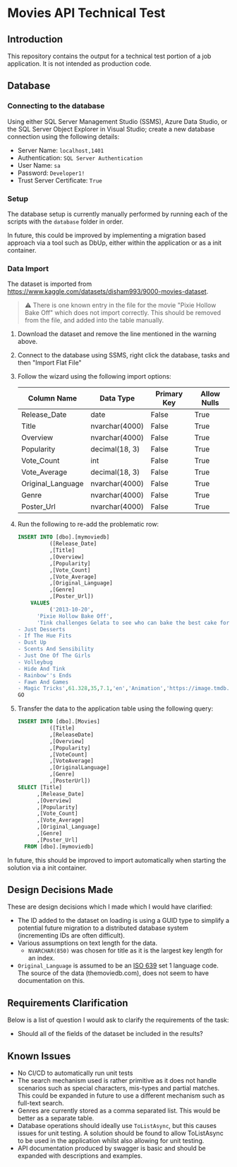 # Movies API Technical Test

## Introduction

This repository contains the output for a technical test portion of a job application. It is not intended as production code.

## Database

### Connecting to the database

Using either SQL Server Management Studio (SSMS), Azure Data Studio, or the SQL Server Object Explorer in Visual Studio;
create a new database connection using the following details:

- Server Name: `localhost,1401`
- Authentication: `SQL Server Authentication`
- User Name: `sa`
- Password: `Developer1!`
- Trust Server Certificate: `True`

### Setup

The database setup is currently manually performed by running each of the scripts with the `database` folder in order.

In future, this could be improved by implementing a migration based approach via a tool such as DbUp, either within the application or as a init container.

### Data Import

The dataset is imported from <https://www.kaggle.com/datasets/disham993/9000-movies-dataset>.

> ⚠ There is one known entry in the file for the movie "Pixie Hollow Bake Off" which does not import correctly. This should be removed from the file, and added into the table manually.

1. Download the dataset and remove the line mentioned in the warning above.
1. Connect to the database using SSMS, right click the database, tasks and then "Import Flat File"
1. Follow the wizard using the following import options:

    | Column Name       | Data Type      | Primary Key | Allow Nulls |
    | ----------------- | -------------- | ----------- | ----------- |
    | Release_Date      | date           | False       | True        |
    | Title             | nvarchar(4000) | False       | True        |
    | Overview          | nvarchar(4000) | False       | True        |
    | Popularity        | decimal(18, 3) | False       | True        |
    | Vote_Count        | int            | False       | True        |
    | Vote_Average      | decimal(18, 3) | False       | True        |
    | Original_Language | nvarchar(4000) | False       | True        |
    | Genre             | nvarchar(4000) | False       | True        |
    | Poster_Url        | nvarchar(4000) | False       | True        |

1. Run the following to re-add the problematic row:

    ```sql
    INSERT INTO [dbo].[mymoviedb]
              ([Release_Date]
              ,[Title]
              ,[Overview]
              ,[Popularity]
              ,[Vote_Count]
              ,[Vote_Average]
              ,[Original_Language]
              ,[Genre]
              ,[Poster_Url])
        VALUES
              ('2013-10-20',
          'Pixie Hollow Bake Off',
          'Tink challenges Gelata to see who can bake the best cake for the queen''s party.  Plus 10 Disney Fairies Mini-Shorts:
    - Just Desserts
    - If The Hue Fits
    - Dust Up
    - Scents And Sensibility
    - Just One Of The Girls
    - Volleybug
    - Hide And Tink
    - Rainbow''s Ends
    - Fawn And Games
    - Magic Tricks',61.328,35,7.1,'en','Animation','https://image.tmdb.org/t/p/original/6iXYe7AkQ1QIfMFuvXsSCT2zF7s.jpg')
    GO
    ```

1. Transfer the data to the application table using the following query:

    ```sql
    INSERT INTO [dbo].[Movies]
              ([Title]
              ,[ReleaseDate]
              ,[Overview]
              ,[Popularity]
              ,[VoteCount]
              ,[VoteAverage]
              ,[OriginalLanguage]
              ,[Genre]
              ,[PosterUrl])
    SELECT [Title]
          ,[Release_Date]
          ,[Overview]
          ,[Popularity]
          ,[Vote_Count]
          ,[Vote_Average]
          ,[Original_Language]
          ,[Genre]
          ,[Poster_Url]
      FROM [dbo].[mymoviedb]
    ```

In future, this should be improved to import automatically when starting the solution via a init container.

## Design Decisions Made

These are design decisions which I made which I would have clarified:

- The ID added to the dataset on loading is using a GUID type to simplify a potential future migration to a distributed database system (incrementing IDs are often difficult).
- Various assumptions on text length for the data.
  - `NVARCHAR(850)` was chosen for title as it is the largest key length for an index.
- `Original_Language` is assumed to be an [ISO 639](https://en.wikipedia.org/wiki/List_of_ISO_639_language_codes) set 1 language code. The source of the data (themoviedb.com), does not seem to have documentation on this.

## Requirements Clarification

Below is a list of question I would ask to clarify the requirements of the task:

- Should all of the fields of the dataset be included in the results?

## Known Issues

- No CI/CD to automatically run unit tests
- The search mechanism used is rather primitive as it does not handle scenarios such as special characters, mis-types and partial matches. This could be expanded in future to use a different mechanism such as full-text search.
- Genres are currently stored as a comma separated list. This would be better as a separate table.
- Database operations should ideally use `ToListAsync`, but this causes issues for unit testing. A solution should be found to allow ToListAsync to be used in the application whilst also allowing for unit testing.
- API documentation produced by swagger is basic and should be expanded with descriptions and examples.
